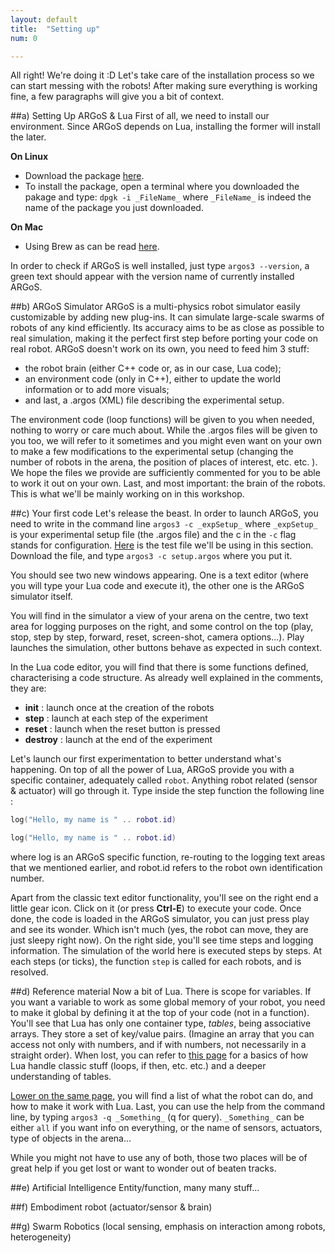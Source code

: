 ```yaml
---
layout: default
title:  "Setting up"
num: 0

---
```


All right! We're doing it :D Let's take care of the installation process so we can start messing with the robots! After making sure everything is working fine, a few paragraphs will give you a bit of context.

##a) Setting Up ARGoS & Lua
First of all, we need to install our environment. Since ARGoS depends on Lua, installing the former will install the later.

**On Linux**

* Download the package [here](http://bohr.ulb.ac.be/~pincy/argos/core.php).
* To install the package, open a terminal where you downloaded the pakage and type: `dpgk -i _FileName_` where `_FileName_` is indeed the name of the package you just downloaded.

**On Mac**

* Using Brew as can be read [here](http://bohr.ulb.ac.be/~pincy/argos/core.php).

In order to check if ARGoS is well installed, just type `argos3 --version`, a green text should appear with the version name of currently installed ARGoS.

##b) ARGoS Simulator
ARGoS is a multi-physics robot simulator easily customizable by adding new plug-ins. It can simulate large-scale swarms of robots of any kind efficiently. Its accuracy aims to be as close as possible to real simulation, making it the perfect first step before porting your code on real robot. ARGoS doesn't work on its own, you need to feed him 3 stuff:

* the robot brain (either C++ code or, as in our case, Lua code);
* an environment code (only in C++), either to update the world information or to add more visuals; 
* and last, a .argos (XML) file describing the experimental setup.

The environment code (loop functions) will be given to you when needed, nothing to worry or care much about. While the .argos files will be given to you too, we will refer to it sometimes and you might even want on your own to make a few modifications to the experimental setup (changing the number of robots in the arena, the position of places of interest, etc. etc. ). We hope the files we provide are sufficiently commented for you to be able to work it out on your own. Last, and most important: the brain of the robots. This is what we'll be mainly working on in this workshop.


##c) Your first code
Let's release the beast. In order to launch ARGoS, you need to write in the command line `argos3 -c _expSetup_` where `_expSetup_` is your experimental setup file (the .argos file) and the c in the `-c` flag stands for configuration. [Here]() is the test file we'll be using in this section. Download the file, and type `argos3 -c setup.argos` where you put it.

You should see two new windows appearing. One is a text editor (where you will type your Lua code and execute it), the other one is the ARGoS simulator itself.

You will find in the simulator a view of your arena on the centre, two text area for logging purposes on the right, and some control on the top (play, stop, step by step, forward, reset, screen-shot, camera options...). Play launches the simulation, other buttons behave as expected in such context.

In the Lua code editor, you will find that there is some functions defined, characterising a code structure. As already well explained in the comments, they are:

* **init** : launch once at the creation of the robots
* **step** : launch at each step of the experiment
* **reset** : launch when the reset button is pressed
* **destroy** : launch at the end of the experiment

Let's launch our first experimentation to better understand what's happening. On top of all the power of Lua, ARGoS provide you with a specific container, adequately called `robot`. Anything robot related (sensor & actuator) will go through it. Type inside the step function the following line :

```Lua
log("Hello, my name is " .. robot.id)
```


```lua
log("Hello, my name is " .. robot.id)
```

where log is an ARGoS specific function, re-routing to the logging text areas that we mentioned earlier, and robot.id refers to the robot own identification number.

Apart from the classic text editor functionality, you'll see on the right end a little gear icon. Click on it (or press **Ctrl-E**) to execute your code. Once done, the code is loaded in the ARGoS simulator, you can just press play and see its wonder. Which isn't much (yes, the robot can move, they are just sleepy right now). On the right side, you'll see time steps and logging information. The simulation of the world here is executed steps by steps. At each steps (or ticks), the function `step` is called for each robots, and is resolved.

##d) Reference material
Now a bit of Lua. There is scope for variables. If you want a variable to work as some global memory of your robot, you need to make it global by defining it at the top of your code (not in a function). You'll see that Lua has only one container type, *tables*, being associative arrays. They store a set of key/value pairs. (Imagine an array that you can access not only with numbers, and if with numbers, not necessarily in a straight order). When lost, you can refer to [this page](http://iridia.ulb.ac.be/~cpinciroli/extra/h-414/#programming_robots_lua) for a basics of how Lua handle classic stuff (loops, if then, etc. etc.) and a deeper understanding of tables.

[Lower on the same page](http://iridia.ulb.ac.be/~cpinciroli/extra/h-414/#programming_robots_robot), you will find a list of what the robot can do, and how to make it work with Lua. Last, you can use the help from the command line, by typing `argos3 -q _Something_` (q for query). `_Something_` can be either `all` if you want info on everything, or the name of sensors, actuators, type of objects in the arena...

While you might not have to use any of both, those two places will be of great help if you get lost or want to wonder out of beaten tracks.


##e) Artificial Intelligence
Entity/function, many many stuff...


##f) Embodiment
robot (actuator/sensor & brain)


##g) Swarm Robotics
(local sensing, emphasis on interaction among robots, heterogeneity)
